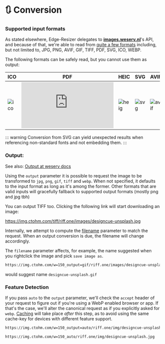 # 🔃 Conversion


### Supported input formats

As stated elsewhere, Edge-Resizer delegates to [**images.weserv.nl**](https://images.weserv.nl/)'s API, and because of that, we're able to read from [quite a few formats](https://github.com/weserv/images/issues/105#issuecomment-327497304) including, but not limited to, JPG, PNG, AVIF, GIF, TIFF, PDF, SVG, ICO, WEBP.

The following formats can be safely read, but you cannot use them as output:

<span class="gray">

|ICO | PDF |   HEIC   | SVG | AVIF |
|----------|------|---------|  --  | --  |
|![ico](https://img.ctohm.com/w=150/riff.one/img/multi_res.ico) |![pdf](https://img.ctohm.com/w=150_n=1/riff.one/img/sample_3pages.pdf) |  ![heig](https://img.ctohm.com/w=150/riff.one/img/sample1.heic) |  ![svg](https://img.ctohm.com/w=128/riff.one/favicon.svg) | ![avif](https://img.ctohm.com/w=150/riff.one/img/fox.avif) 

</span>

::: warning
Conversion from SVG can yield unexpected results when referencing non-standard fonts and not embedding them.
:::
### Output: 

See also: [Output at weserv docs](https://images.weserv.nl/docs/format.html#output)


Using the `output` parameter it is possible to request the image to be transformed to `jpg`, `png`, `gif`, `tiff` and `webp`. When not specified, it defaults to the input format as long as it's among the former. Other formats that are valid inputs will gracefully fallback to supported output formats (mostly png and jpg tbh)

<output-formats :formats="[`jpg`, `png`, `gif`, `webp`]" image="https://riff.one/images/designcue-unsplash.jpg"></output-formats>

You can output TIFF too. Clicking the following link will start downloading an image:

https://img.ctohm.com/tiff/riff.one/images/designcue-unsplash.jpg



Internally, we attempt to compute the [filename](https://images.weserv.nl/docs/format.html#filename) parameter to match the request. When an output conversion is due, the filename will change accordingly.

The `filename` parameter affects, for example, the name suggested when you rightclick the image and pick `save image as`. 

```html
https://img.ctohm.com/w=150_output=gif/riff.one/images/designcue-unsplash.jpg
```

would suggest name `designcue-unsplash.gif`


### Feature Detection

If you pass `auto` to the `output` parameter, we'll check the  `accept` header of your request to figure out if you're using a WebP enabled browser or app. If that's the case, we'll alter the canonical request as if you explicitly asked for `webp`. [Caching](caching.html) will take place *after* this step, as to avoid using the same cache-key for devices with different feature support.

```html
https://img.ctohm.com/w=150_output=auto/riff.one/img/designcue-unsplash.jpg

https://img.ctohm.com/w=150_auto/riff.one/img/designcue-unsplash.jpg
```